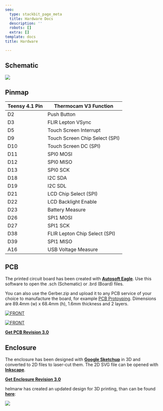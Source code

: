 ```yaml
---
seo:
  type: stackbit_page_meta
  title: Hardware Docs
  description: ''
  robots: []
  extra: []
template: docs
title: Hardware

---
```

## Schematic

![](https://www.diy-thermocam.net/images/device/schematic.jpg)

## Pinmap

| Teensy 4.1 Pin | Thermocam V3 Function |
| --- | --- |
| D2 | Push Button |
| D3 | FLIR Lepton VSync |
| D5 | Touch Screen Interrupt |
| D9 | Touch Screen Chip Select (SPI) |
| D10 | Touch Screen DC (SPI) |
| D11 | SPI0 MOSI |
| D12 | SPI0 MISO |
| D13 | SPI0 SCK |
| D18 | I2C SDA |
| D19 | I2C SDL |
| D21 | LCD Chip Select (SPI) |
| D22 | LCD Backlight Enable |
| D23 | Battery Measure |
| D26 | SPI1 MOSI |
| D27 | SPI1 SCK |
| D38 | FLIR Lepton Chip Select (SPI) |
| D39 | SPI1 MISO |
| A16 | USB Voltage Measure |

## PCB

The printed circuit board has been created with [**Autosoft Eagle**](http://www.autodesk.com/education/free-software/eagle). Use this software to open the .sch (Schematic) or .brd (Board) files.

You can also use the Gerber.zip and upload it to any PCB service of your choice to manufacture the board, for example [PCB Protoyping](http://www.smart-prototyping.com/PCB-Prototyping.html). Dimensions are 89.4mm (w) x 68.4mm (h), 1.6mm thickness and 2 layers.

[![FRONT](https://https://github.com/maxritter/diy-thermocam/raw/master/pcb/3.0/front.png)](https://https://github.com/maxritter/diy-thermocam/blob/master/pcb/3.0/front.png)

[![FRONT](https://https://github.com/maxritter/diy-thermocam/raw/master/pcb/3.0/back.png)](https://https://github.com/maxritter/diy-thermocam/blob/master/pcb/3.0/back.png)

[**Get PCB Revision 3.0**](https://https://github.com/maxritter/diy-thermocam/tree/master/pcb/3.0)

## Enclosure

The enclosure has been designed with [**Google Sketchup**](https://www.sketchup.com/plans-and-pricing/sketchup-free) in 3D and converted to 2D files to laser-cut them. The 2D SVG file can be opened with [**Inkscape**](https://inkscape.org/).

[**Get Enclosure Revision 3.0**](https://https://github.com/maxritter/diy-thermocam/tree/master/enclosure/3.0)

helmarw has created an updated design for 3D printing, than can be found [**here**](https://github.com/helmarw/DIY-Thermocam/tree/master/Enclosure/3.0b):

![](https://user-images.githubusercontent.com/10408121/118656304-b2819880-b7ea-11eb-9f83-297ed9089c39.jpg)